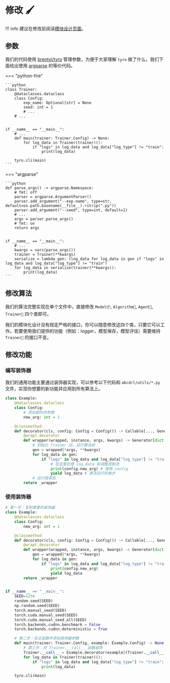 # 修改 🖌

!!! info
    建议在修改前阅读[模块设计页面](abstractions.zh.md)。

## 参数

我们的代码使用 [brentyi/tyro](https://github.com/brentyi/tyro) 管理参数，为便于大家理解 `tyro` 做了什么，我们下面给出使用 [argparse](https://docs.python.org/3/library/argparse.html) 的等价代码。

=== "python-fire"

    ```python
    class Trainer:
        @dataclasses.dataclass
        class Config:
            exp_name: Optional[str] = None
            seed: int = 1
            # ...
        # ...


    if __name__ == "__main__":
        # ...
        def main(trainer: Trainer.Config) -> None:
            for log_data in Trainer(trainer)():
                if "logs" in log_data and log_data["log_type"] != "train":
                    print(log_data)

        tyro.cli(main)
    ```

=== "argparse"

    ```python
    def parse_args() -> argparse.Namespace:
        # fmt: off
        parser = argparse.ArgumentParser()
        parser.add_argument("--exp-name", type=str, default=os.path.basename(__file__).rstrip(".py"))
        parser.add_argument("--seed", type=int, default=1)
        # ...
        args = parser.parse_args()
        # fmt: on
        return args


    if __name__ == "__main__":
        # ...
        kwargs = vars(parse_args())
        trainer = Trainer(**kwargs)
        serialize = lambda gen: (log_data for log_data in gen if "logs" in log_data and log_data["log_type"] != "train")
        for log_data in serialize(trainer(**kwargs)):
            print(log_data)
    ```

## 修改算法

我们的算法完整实现在单个文件中，直接修改 `Model📦`, `Algorithm👣`, `Agent🤖`, `Trainer🔁` 四个类即可。

我们的模块化设计没有规定严格的接口，你可以随意修改这四个类，只要它可以工作。若要使用我们提供的功能（例如：logger，模型保存，模型评估）需要维持 `Trainer🔁` 的接口不变。

## 修改功能

### 编写装饰器

我们的通用功能主要通过装饰器实现，可以参考以下代码和 `abcdrl/utils/*.py` 文件，实现你想要的新功能并应用到所有算法上。

```python hl_lines="4-5 11 15 18"
class Example:
    @dataclasses.dataclass
    class Config:
        # 添加额外的参数
        new_arg: int = 1

    @classmethod
    def decorator(cls, config: Config = Config()) -> Callable[..., Generator[dict[str, Any], None, None]]:
        @wrapt.decorator
        def wrapper(wrapped, instance, args, kwargs) -> Generator[dict[str, Any], None, None]:
            # 初始化 Trainer 后，运行算法前
            gen = wrapped(*args, **kwargs)
            for log_data in gen:
                if "logs" in log_data and log_data["log_type"] != "train":
                    # 在这里处理 log_data 和调整控制流
                    print(config.new_arg) # 使用 config
                    yield log_data # 算法运行的每步
            # 运行结束后
        return _wrapper
```

### 使用装饰器

```python hl_lines="1-16 29-32"
# 第一步：复制需要的装饰器
class Example:
    @dataclasses.dataclass
    class Config:
        new_arg: int = 1

    @classmethod
    def decorator(cls, config: Config = Config()) -> Callable[..., Generator[dict[str, Any], None, None]]:
        @wrapt.decorator
        def wrapper(wrapped, instance, args, kwargs) -> Generator[dict[str, Any], None, None]:
            gen = wrapped(*args, **kwargs)
            for log_data in gen:
                if "logs" in log_data and log_data["log_type"] != "train":
                    print(config.new_arg)
                    yield log_data
        return _wrapper


if __name__ == "__main__":
    SEED=1234
    random.seed(SEED)
    np.random.seed(SEED)
    torch.manual_seed(SEED)
    torch.cuda.manual_seed(SEED)
    torch.cuda.manual_seed_all(SEED)
    torch.backends.cudnn.benchmark = False
    torch.backends.cudnn.deterministic = True

    # 第二步：在主函数中添加装饰器参数
    def main(trainer: Trainer.Config, example: Example.Config) -> None:
        # 第三步：对 Trainer.__call__ 函数装饰
        Trainer.__call__ = Example.decorator(example)(Trainer.__call__)  # type: ignore[assignment]
        for log_data in Trainer(trainer)():
            if "logs" in log_data and log_data["log_type"] != "train":
                print(log_data)

    tyro.cli(main)
```

